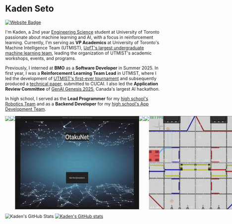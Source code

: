 # Kaden Seto

[![Website Badge](https://img.shields.io/badge/website-Kaden_Seto-blue)](https://kseto06.github.io/)

I'm Kaden, a 2nd year [Engineering Science](https://engsci.utoronto.ca/program/what-is-engsci/) student at University of Toronto passionate about machine learning and AI, with a focus in reinforcement learning. Currently, I'm serving as **VP Academics** at University of Toronto's Machine Intelligence Team (UTMIST), [UofT's largest undergraduate machine learning team](https://utmist.ca), leading the organization of UTMIST's academic workshops, events, and programs.

Previously, I interned at **BMO** as a **Software Developer** in Summer 2025. In first year, I was a **Reinforcement Learning Team Lead** in UTMIST, where I led the development of [UTMIST's first-ever tournament](https://utmist.ca/ai2) and subsequently produced a [technical paper](AI_Squared___CUCAI_2025_Paper_final.pdf), submitted to CUCAI. I also led the **Application Review Committee** of [GenAI Genesis 2025](https://genaigenesis.ca/), Canada's largest AI hackathon.

In high school, I served as the **Lead Programmer** for my [high school's Robotics Team](https://titansrobotics.odoo.com/) and as a **Backend Developer** for my [high school's App Development Team](https://app.staugustinechs.ca/).

<div style="display: flex; justify-content: space-around;">
  <img src="neurostrike.gif" width="400">
  <img src="aisquaredv4.gif" width="400">
  <img src="recsys_demo.gif" width="400">
  <img src="aegis-compressed.gif" width="400">
  <img src="innerworlds.gif" width=500>
  <img src="MeepMeep.gif" width=300>
</div>

![Kaden's GitHub Stats](https://github-readme-stats-sigma-five.vercel.app/api?username=kseto06&show_icons=true&theme=radical&include_all_commits=true&count_private=true)
[![Kaden's GitHub stats](https://github-readme-stats.vercel.app/api?username=kseto06)](https://github.com/kseto06/github-readme-stats)

